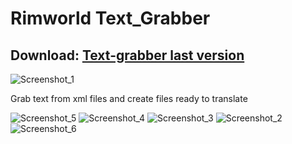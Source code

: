 # Rimworld Text_Grabber

## Download: [Text-grabber last version](https://github.com/kamikadza13/Text-grabber/releases/latest/download/Text_Grabber.zip)

![Screenshot_1](https://github.com/kamikadza13/Text-grabber/assets/57400507/42634cfc-448c-497e-b6ae-54d67135ccb7)

Grab text from xml files
and create files ready to translate


![Screenshot_5](https://github.com/kamikadza13/Text-grabber/assets/57400507/959b8166-be02-481d-a92f-6d5beccae909)
![Screenshot_4](https://github.com/kamikadza13/Text-grabber/assets/57400507/c211fe56-f2bc-427b-87e6-3c4c0ed2a456)
![Screenshot_3](https://github.com/kamikadza13/Text-grabber/assets/57400507/d70be6c2-e904-4d29-9015-5a0a98d63b2c)
![Screenshot_2](https://github.com/kamikadza13/Text-grabber/assets/57400507/fdaf16e7-eac0-4267-8e38-932a51ae814c)
![Screenshot_6](https://github.com/kamikadza13/Text-grabber/assets/57400507/d8ba79ec-593f-4db0-a4dc-ef86b2d4bcc0)
